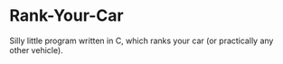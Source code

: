 # Rank-Your-Car
Silly little program written in C, which ranks your car (or practically any other vehicle).
